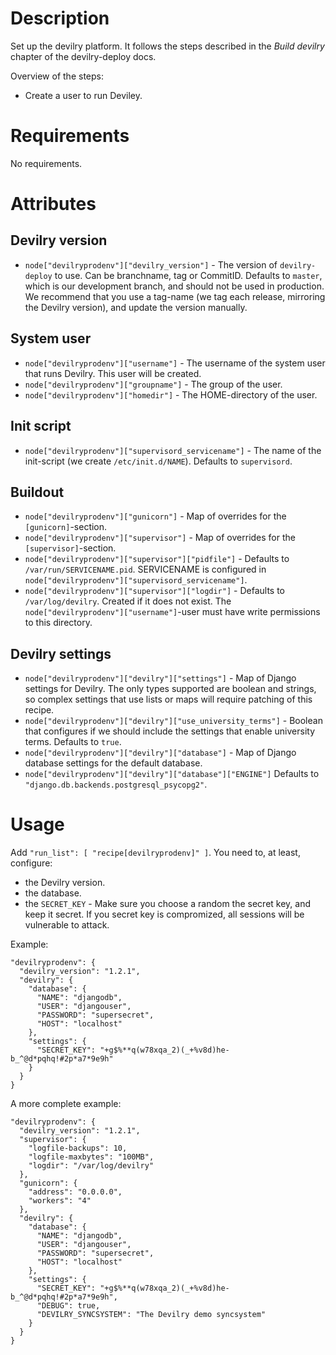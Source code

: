 Description
===========
Set up the devilry platform. It follows the steps described in the *Build
devilry* chapter of the devilry-deploy docs.

Overview of the steps:

- Create a user to run Deviley.


Requirements
============
No requirements.

Attributes
==========

Devilry version
---------------
- ``node["devilryprodenv"]["devilry_version"]`` - The version of
  ``devilry-deploy`` to use. Can be branchname, tag or CommitID.
  Defaults to ``master``, which is our development branch, and should not be
  used in production.  We recommend that you use a tag-name (we tag each
  release, mirroring the Devilry version), and update the version manually.

System user
-----------
- ``node["devilryprodenv"]["username"]`` - The username of the system user
  that runs Devilry. This user will be created.
- ``node["devilryprodenv"]["groupname"]`` - The group of the user.
- ``node["devilryprodenv"]["homedir"]`` - The HOME-directory of the user.

Init script
-----------
- ``node["devilryprodenv"]["supervisord_servicename"]`` - The 
  name of the init-script (we create ``/etc/init.d/NAME``).
  Defaults to ``supervisord``.

Buildout
--------
- ``node["devilryprodenv"]["gunicorn"]`` - Map of overrides for the
  ``[gunicorn]``-section.
- ``node["devilryprodenv"]["supervisor"]`` - Map of overrides for the
  ``[supervisor]``-section.
- ``node["devilryprodenv"]["supervisor"]["pidfile"]`` -
  Defaults to ``/var/run/SERVICENAME.pid``. SERVICENAME is configured
  in ``node["devilryprodenv"]["supervisord_servicename"]``.
- ``node["devilryprodenv"]["supervisor"]["logdir"]`` - Defaults
  to ``/var/log/devilry``. Created if it does not exist.
  The ``node["devilryprodenv"]["username"]``-user must have write
  permissions to this directory.



Devilry settings
----------------
- ``node["devilryprodenv"]["devilry"]["settings"]`` - Map of Django settings
  for Devilry. The only types supported are boolean and strings, so complex
  settings that use lists or maps will require patching of this
  recipe.
- ``node["devilryprodenv"]["devilry"]["use_university_terms"]`` - Boolean
  that configures if we should include the settings that enable university
  terms. Defaults to ``true``.
- ``node["devilryprodenv"]["devilry"]["database"]`` - Map of Django database
  settings for the default database.
- ``node["devilryprodenv"]["devilry"]["database"]["ENGINE"]``
  Defaults to ``"django.db.backends.postgresql_psycopg2"``.



Usage
=====

Add ``"run_list": [ "recipe[devilryprodenv]" ]``. You need to, at least,
configure:

- the Devilry version. 
- the database.
- the ``SECRET_KEY`` - Make sure you choose a random the secret key, and keep
  it secret. If you secret key is compromized, all sessions will be
  vulnerable to attack.

Example:

    "devilryprodenv": {
      "devilry_version": "1.2.1",
      "devilry": {
        "database": {
          "NAME": "djangodb",
          "USER": "djangouser",
          "PASSWORD": "supersecret",
          "HOST": "localhost"
        },
        "settings": {
          "SECRET_KEY": "+g$%**q(w78xqa_2)(_+%v8d)he-b_^@d*pqhq!#2p*a7*9e9h"
        }
      }
    }


A more complete example:

    "devilryprodenv": {
      "devilry_version": "1.2.1",
      "supervisor": {
        "logfile-backups": 10,
        "logfile-maxbytes": "100MB",
        "logdir": "/var/log/devilry"
      },
      "gunicorn": {
        "address": "0.0.0.0",
        "workers": "4"
      },
      "devilry": {
        "database": {
          "NAME": "djangodb",
          "USER": "djangouser",
          "PASSWORD": "supersecret",
          "HOST": "localhost"
        },
        "settings": {
          "SECRET_KEY": "+g$%**q(w78xqa_2)(_+%v8d)he-b_^@d*pqhq!#2p*a7*9e9h",
          "DEBUG": true,
          "DEVILRY_SYNCSYSTEM": "The Devilry demo syncsystem"
        }
      }
    }
